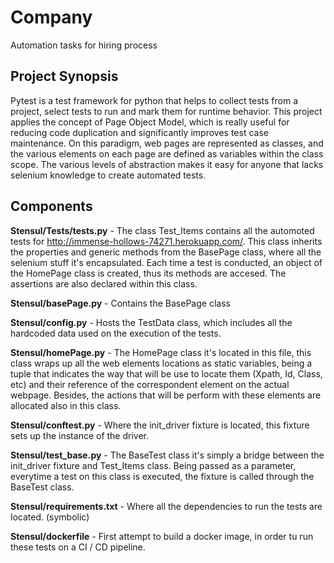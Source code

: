 # Company
Automation tasks for hiring process

**Project Synopsis**
------------------------------

Pytest is a test framework for python that helps to collect tests from a project, select tests to run and mark them for runtime behavior. This project applies the concept of Page Object Model, which is really useful for reducing code duplication and significantly improves test case maintenance. On this paradigm, web pages are represented as classes, and the various elements on each page are defined as variables within the class scope. The various levels of abstraction makes it easy for anyone that lacks selenium knowledge to create automated tests.

**Components**
------------------------------
**Stensul/Tests/tests.py**  - The class Test_Items contains all the automoted tests for http://immense-hollows-74271.herokuapp.com/. This class inherits the properties and generic methods from the BasePage class, where all the selenium stuff it's encapsulated. Each time a test is conducted, an object of the HomePage class is created, thus its methods are accesed. The assertions are also declared within this class.

**Stensul/basePage.py** - Contains the BasePage class

**Stensul/config.py** - Hosts the TestData class, which includes all the hardcoded data used on the execution of the tests.

**Stensul/homePage.py** - The HomePage class it's located in this file, this class wraps up all the web elements locations as static variables, being a tuple that indicates the way that will be use to locate them (Xpath, Id, Class, etc) and their reference of the correspondent element on the actual webpage. Besides, the actions that will be perform with these elements are allocated also in this class.

**Stensul/conftest.py** - Where the init_driver fixture is located, this fixture sets up the instance of the driver.

**Stensul/test_base.py** - The BaseTest class it's simply a bridge between the init_driver fixture and Test_Items class. Being passed as a parameter, everytime a test on this class is executed, the fixture is called through the BaseTest class.

**Stensul/requirements.txt** - Where all the dependencies to run the tests are located. (symbolic)

**Stensul/dockerfile** - First attempt to build a docker image, in order tu run these tests on a CI / CD pipeline.







